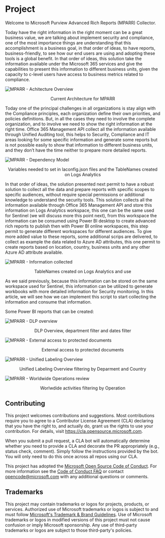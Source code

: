 # Project

Welcome to Microsoft Purview Advanced Rich Reports (MPARR) Collector.

Today have the right information in the right moment can be a great business value, we are talking about implement security and compliance, one of the most importance things are understanding that this accomplishment is a business goal, in that order of ideas, to have reports, business-friendly, to see how our end users are using and adopting these tools is a global benefit. In that order of ideas, this solution take the information available under the Microsoft 365 services and give the capabilities to present this information to different business units, given the capacity to c-level users have access to business metrics related to compliance.

![MPARR - Achitecture Overview](https://user-images.githubusercontent.com/44684110/215555123-019ddb3f-a25d-4b88-bb59-7e204d5e1c6c.png)
<p align="center">Current Architecture for MPARR</p>

Today one of the principal challenges in all organizations is stay align with the Compliance principles, each organization define their own priorities, and policies definitions. But, in all the cases they need to involve the complete organization, and to involve we need to show the right information at the right time.
Office 365 Management API collect all the information available through Unified Auditing tool, this helps to Security, Compliance and IT areas looking for some specific information and generate some reports but is not possible easily to show that information to different business units, and they don’t have the time neither to prepare more detailed reports.

![MPARR - Dependency Model](https://user-images.githubusercontent.com/44684110/215555376-4daa3589-dfc6-4ce9-b7ed-014201861827.png)
<p align="center">Variables needed to set in laconfig.json files and the TableNames created on Logs Analytics</p>
 
In that order of ideas, the solution presented next permit to have a robust solution to collect all the data and prepare reports with specific scopes to specific audiences, without require special permissions or additional knowledge to understand the security tools.
This solution collects all the information available through Office 365 Management API and store this information on Logs Analytics workspace, this one can be the same used for Sentinel (we will discuss more this point next), from this workspace the information can be consumed using Power BI desktop to create advanced rich reports to publish then with Power BI online workspaces, this step permit to generate different workspaces for different audiences. To give more added value to these reports, some additional scrips are delivered, to collect as example the data related to Azure AD attributes, this one permit to create reports based on location, country, business units and any other Azure AD attribute available.

![MPARR - Information  collected](https://user-images.githubusercontent.com/44684110/215555738-c7db620a-5a3d-4c1d-92aa-43b5b66c5148.png)
<p align="center">TableNames created on Logs Analytics and use</p>
 
As we said previously, because this information can be stored on the same workspace used for Sentinel, this information can be utilized to generate workbooks with more detailed information for Security monitoring.
In this article, we will see how we can implement this script to start collecting the information and consume that information.

Some Power BI reports that can be created:

![MPARR - DLP overview](https://user-images.githubusercontent.com/44684110/215560498-5438d724-baf1-4a03-aea2-3cce1d7a88c5.png)
<p align="center">DLP Overview, department filter and dates filter</p>

![MPARR - External access to protected documents](https://user-images.githubusercontent.com/44684110/215561276-6c867471-91f9-43da-929e-519cb1f3ee35.png)
<p align="center">External access to protected documents</p>

![MPARR - Unified Labeling Overview](https://user-images.githubusercontent.com/44684110/215561587-7e9507a7-b6b6-46a0-b950-abd7450bc2a0.png)
<p align="center">Unified Labeling Overview filtering by Deparment and Country</p>

![MPARR - Worldwide Operations review](https://user-images.githubusercontent.com/44684110/215561913-5dd632d1-fdbc-4eaf-8a36-13c3c5773791.png)
<p align="center">Worlwdide activities filtering by Operation</p>

## Contributing

This project welcomes contributions and suggestions.  Most contributions require you to agree to a
Contributor License Agreement (CLA) declaring that you have the right to, and actually do, grant us
the rights to use your contribution. For details, visit https://cla.opensource.microsoft.com.

When you submit a pull request, a CLA bot will automatically determine whether you need to provide
a CLA and decorate the PR appropriately (e.g., status check, comment). Simply follow the instructions
provided by the bot. You will only need to do this once across all repos using our CLA.

This project has adopted the [Microsoft Open Source Code of Conduct](https://opensource.microsoft.com/codeofconduct/).
For more information see the [Code of Conduct FAQ](https://opensource.microsoft.com/codeofconduct/faq/) or
contact [opencode@microsoft.com](mailto:opencode@microsoft.com) with any additional questions or comments.

## Trademarks

This project may contain trademarks or logos for projects, products, or services. Authorized use of Microsoft 
trademarks or logos is subject to and must follow 
[Microsoft's Trademark & Brand Guidelines](https://www.microsoft.com/en-us/legal/intellectualproperty/trademarks/usage/general).
Use of Microsoft trademarks or logos in modified versions of this project must not cause confusion or imply Microsoft sponsorship.
Any use of third-party trademarks or logos are subject to those third-party's policies.
